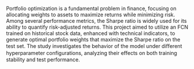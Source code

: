 Portfolio optimization is a fundamental problem in finance, focusing on allocating weights to assets to
maximize returns while minimizing risk. Among several performance metrics, the Sharpe ratio is widely used
for its ability to quantify risk-adjusted returns. This project aimed to utilize an FCN trained on historical
stock data, enhanced with technical indicators, to generate optimal portfolio weights that maximize the
Sharpe ratio on the test set. The study investigates the behavior of the model under diﬀerent hyperparameter
configurations, analyzing their eﬀects on both training stability and test performance.
